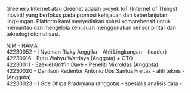 Greenery Internet atau Greenet adalah proyek IoT (Internet of Things) inovatif yang berfokus pada promosi kehijauan dan keberlanjutan lingkungan. Platform kami menyediakan solusi komprehensif untuk memantau dan mengelola kehijauan menggunakan sensor pintar dan teknologi otomatisasi.

NIM - NAMA <br>
42230052 - I Nyoman Rizky Anggika - Ahli Lingkungan - (leader) <br>
42230016 - Putu Wahyu Wardaya (Anggota) + CTO <br>
42230011 - Ezekiel Griffin Dave - Peneliti Mikroklas (Anggota) <br>
42230020 - Denilson Redentor Antonio Dos Santos Freitas - ahli teknis - (Anggota) <br>
42230023 - I Gde Dhipa Pradnyana (anggota) - spesialis analisis data - <br>
